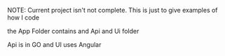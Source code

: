 NOTE: Current project isn't not complete. This is just to give examples of how I code

the App Folder contains and Api and Ui folder

Api is in GO and UI uses Angular
